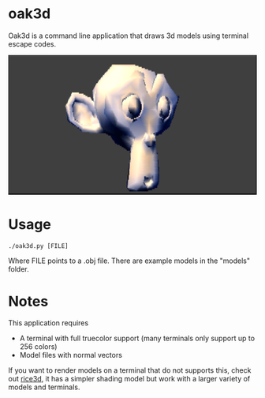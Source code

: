 # oak3d

Oak3d is a command line application that draws 3d models using
terminal escape codes.

![Screenshot](screenshot.png)

# Usage

```
./oak3d.py [FILE]
```

Where FILE points to a .obj file. There are example models in the "models" folder.

# Notes

This application requires

- A terminal with full truecolor support (many terminals only support up to 256 colors)
- Model files with normal vectors

If you want to render models on a terminal that do not supports this,
check out [rice3d](https://github.com/martijnat/rice3d), it has a
simpler shading model but work with a larger variety of models and
terminals.
